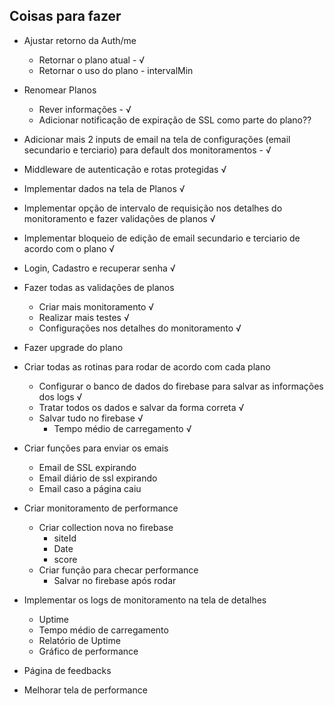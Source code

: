 ## Coisas para fazer

- Ajustar retorno da Auth/me
  - Retornar o plano atual - √
  - Retornar o uso do plano - intervalMin

- Renomear Planos
  - Rever informações - √
  - Adicionar notificação de expiração de SSL como parte do plano??

- Adicionar mais 2 inputs de email na tela de configurações (email secundario e terciario) para default dos monitoramentos - √

- Middleware de autenticação e rotas protegidas √

- Implementar dados na tela de Planos √

- Implementar opção de intervalo de requisição nos detalhes do monitoramento e fazer validações de planos √

- Implementar bloqueio de edição de email secundario e terciario
de acordo com o plano √

- Login, Cadastro e recuperar senha √

- Fazer todas as validações de planos
  - Criar mais monitoramento √
  - Realizar mais testes √
  - Configurações nos detalhes do monitoramento √

- Fazer upgrade do plano

- Criar todas as rotinas para rodar de acordo com cada plano
  - Configurar o banco de dados do firebase para salvar as informações dos logs √
  - Tratar todos os dados e salvar da forma correta √
  - Salvar tudo no firebase √
    - Tempo médio de carregamento √

- Criar funções para enviar os emais
  - Email de SSL expirando
  - Email diário de ssl expirando
  - Email caso a página caiu

- Criar monitoramento de performance
  - Criar collection nova no firebase
    - siteId
    - Date
    - score
  - Criar função para checar performance
    - Salvar no firebase após rodar

- Implementar os logs de monitoramento na tela de detalhes
  - Uptime
  - Tempo médio de carregamento
  - Relatório de Uptime
  - Gráfico de performance

- Página de feedbacks
- Melhorar tela de performance